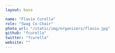```yaml
---
layout: base

name: "Flavio Curella"
role: "Swag Co-Chair"
photo_url: "/static/img/organizers/flavio.jpg"
github: "fcurella"
twitter: "fcurella"
website: ""
---
```

